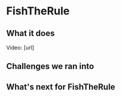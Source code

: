 # FishTheRule

## What it does

Video: [url]

## Challenges we ran into

## What's next for FishTheRule

